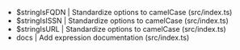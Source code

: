 - $stringIsFQDN | Standardize options to camelCase (src/index.ts)
- $stringIsISSN | Standardize options to camelCase (src/index.ts)
- $stringIsURL  | Standardize options to camelCase (src/index.ts)
- docs          | Add expression documentation (src/index.ts)

